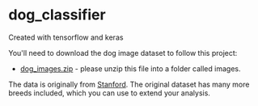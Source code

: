 # dog_classifier
Created with tensorflow and keras

You'll need to download the dog image dataset to follow this project:

* [dog_images.zip](https://drive.google.com/uc?export=download&id=1sj62C-9WKD09-8iYSeEvXmAGQoY2oFFQ) - please unzip this file into a folder called images.

The data is originally from [Stanford](http://vision.stanford.edu/aditya86/ImageNetDogs/). The original dataset has many more breeds included, which you can use to extend your analysis.
